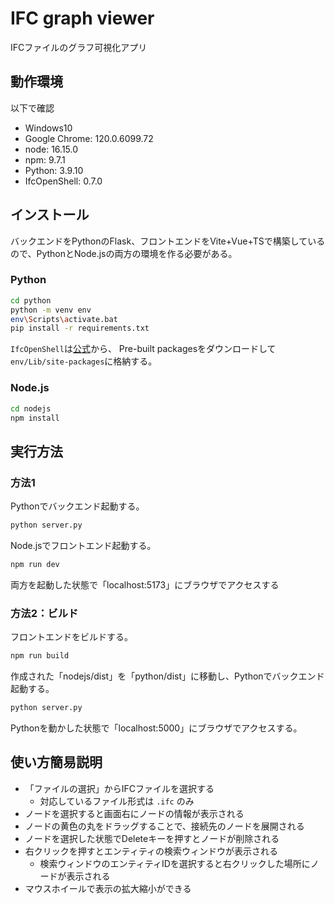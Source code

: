 # IFC graph viewer

IFCファイルのグラフ可視化アプリ

## 動作環境

以下で確認

- Windows10
- Google Chrome: 120.0.6099.72
- node:  16.15.0
- npm:  9.7.1
- Python:  3.9.10
- IfcOpenShell: 0.7.0

## インストール

バックエンドをPythonのFlask、フロントエンドをVite+Vue+TSで構築しているので、PythonとNode.jsの両方の環境を作る必要がある。

### Python

```sh
cd python
python -m venv env
env\Scripts\activate.bat
pip install -r requirements.txt
```

`IfcOpenShell`は[公式](https://blenderbim.org/docs-python/ifcopenshell-python/installation.html)から、
Pre-built packagesをダウンロードして`env/Lib/site-packages`に格納する。

### Node.js

```sh
cd nodejs
npm install
```

## 実行方法

### 方法1

Pythonでバックエンド起動する。

```sh
python server.py
```

Node.jsでフロントエンド起動する。

```sh
npm run dev
```

両方を起動した状態で「localhost:5173」にブラウザでアクセスする

### 方法2：ビルド

フロントエンドをビルドする。

```sh
npm run build
```

作成された「nodejs/dist」を「python/dist」に移動し、Pythonでバックエンド起動する。

```sh
python server.py
```

Pythonを動かした状態で「localhost:5000」にブラウザでアクセスする。

## 使い方簡易説明

- 「ファイルの選択」からIFCファイルを選択する
  - 対応しているファイル形式は `.ifc` のみ
- ノードを選択すると画面右にノードの情報が表示される
- ノードの黄色の丸をドラッグすることで、接続先のノードを展開される
- ノードを選択した状態でDeleteキーを押すとノードが削除される
- 右クリックを押すとエンティティの検索ウィンドウが表示される
  - 検索ウィンドウのエンティティIDを選択すると右クリックした場所にノードが表示される
- マウスホイールで表示の拡大縮小ができる

